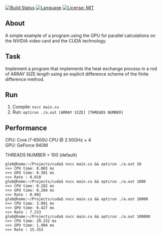 [![Build Status](https://travis-ci.com/rugleb/cuda.svg?branch=master)](https://travis-ci.com/rugleb/cuda)
[![Language](https://img.shields.io/badge/Lang-CUDA-green.svg)]()
[![License: MIT](https://img.shields.io/badge/License-MIT-yellow.svg)](https://opensource.org/licenses/MIT)

## About

A simple example of a program using the GPU for parallel calculations
on the NVIDIA video card and the CUDA technology.

## Task

Implement a program that implements the heat exchange process in a rod of ARRAY SIZE length
using an explicit difference scheme of the finite difference method.

## Run

1. Compile: `nvcc main.cu`
2. Run: `optirun ./a.out [ARRAY SIZE] [THREADS NUMBER]`

## Performance

CPU: Core i7-6500U CPU @ 2.50GHz × 4  
GPU: GeForce 940M

THREADS NUMBER = 100 (default)

```
gleb@home:~/Projects/cuda$ nvcc main.cu && optirun ./a.out 10
>>> CPU time: 0.003 ms
>>> GPU time: 0.301 ms
>>> Rate : 0.010
gleb@home:~/Projects/cuda$ nvcc main.cu && optirun ./a.out 1000
>>> CPU time: 0.282 ms
>>> GPU time: 0.284 ms
>>> Rate : 0.992
gleb@home:~/Projects/cuda$ nvcc main.cu && optirun ./a.out 10000
>>> CPU time: 3.091 ms
>>> GPU time: 0.427 ms
>>> Rate : 7.233
gleb@home:~/Projects/cuda$ nvcc main.cu && optirun ./a.out 100000
>>> CPU time: 29.232 ms
>>> GPU time: 1.904 ms
>>> Rate : 15.353
```

